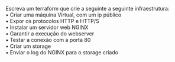 Escreva um terraform que crie a seguinte a seguinte infraestrutura:  
• Criar uma máquina Virtual, com um ip público  
• Expor os protocolos HTTP e HTTP/S  
• Instalar um servidor web NGINX  
• Garantir a execução do webserver  
• Testar a conexão com a porta 80  
• Criar um storage  
• Enviar o log do NGINX para o storage criado  
